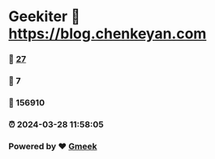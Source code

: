 # Geekiter :link: https://blog.chenkeyan.com 
### :page_facing_up: [27](https://blog.chenkeyan.com/tag.html) 
### :speech_balloon: 7 
### :hibiscus: 156910 
### :alarm_clock: 2024-03-28 11:58:05 
### Powered by :heart: [Gmeek](https://github.com/Meekdai/Gmeek)
